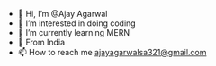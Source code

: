 - 👋 Hi, I’m @Ajay Agarwal
- 👀 I’m interested in doing coding
- 🌱 I’m currently learning MERN
- 💞️ From India
- 📫 How to reach me ajayagarwalsa321@gmail.com

<!---
ak-dotcom/ak-dotcom is a ✨ special ✨ repository because its `README.md` (this file) appears on your GitHub profile.
You can click the Preview link to take a look at your changes.
--->
